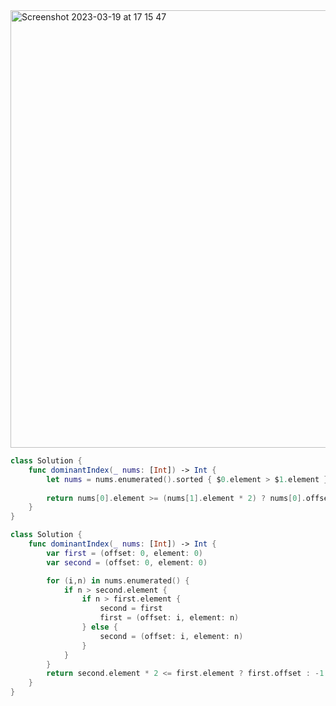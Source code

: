 <img width="700" alt="Screenshot 2023-03-19 at 17 15 47" src="https://user-images.githubusercontent.com/73763976/226194668-1e8aa22d-360a-49e1-86c9-ba22247e1cd0.png">


```swift
class Solution {
    func dominantIndex(_ nums: [Int]) -> Int {
        let nums = nums.enumerated().sorted { $0.element > $1.element }
        
        return nums[0].element >= (nums[1].element * 2) ? nums[0].offset : -1
    }
}
```
```swift
class Solution {
    func dominantIndex(_ nums: [Int]) -> Int {
        var first = (offset: 0, element: 0)
        var second = (offset: 0, element: 0)

        for (i,n) in nums.enumerated() { 
            if n > second.element { 
                if n > first.element {
                    second = first
                    first = (offset: i, element: n)
                } else { 
                    second = (offset: i, element: n)
                }
            }
        }
        return second.element * 2 <= first.element ? first.offset : -1 
    }
}
```
